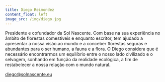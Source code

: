 ```yaml
---
title: Diego Reimondez
content_float: left
image_src: /img/diego.jpg
---
```


Presidente e cofundador da Sol Nascente. Com base na sua experiência no âmbito de florestas comestíveis e enquanto escritor, tem ajudado a apresentar a nossa visão ao mundo e a conceber florestas seguras e abundantes para o ser humano, a fauna e a flora. O Diego considera que é necessário encontrarmos um equilíbrio entre o nosso lado civilizado e o selvagem, sonhando em função da realidade ecológica, a fim de restabelecer a nossa relação com o mundo natural.

[diego@solnascente.eu](mailto:diego@solnascente.eu)
